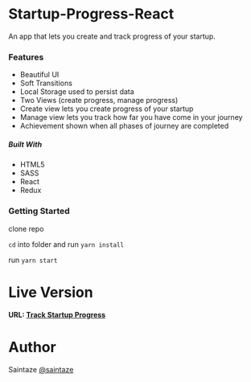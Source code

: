 # Startup-Progress-React
An app that lets you create and track progress of your startup.  

### Features
+ Beautiful UI
+ Soft Transitions
+ Local Storage used to persist data
+ Two Views (create progress, manage progress)
+ Create view lets you create progress of your startup
+ Manage view lets you track how far you have come in your journey
+ Achievement shown when all phases of journey are completed

##### Built With
+ HTML5
+ SASS
+ React
+ Redux

### Getting Started
clone repo

`cd` into folder and run `yarn install`

run `yarn start`

# Live Version
#### URL: [Track Startup Progress](https://asteroid-vue.ayezahmed.vercel.app)

# Author
Saintaze [@saintaze](https://github.com/saintaze/)